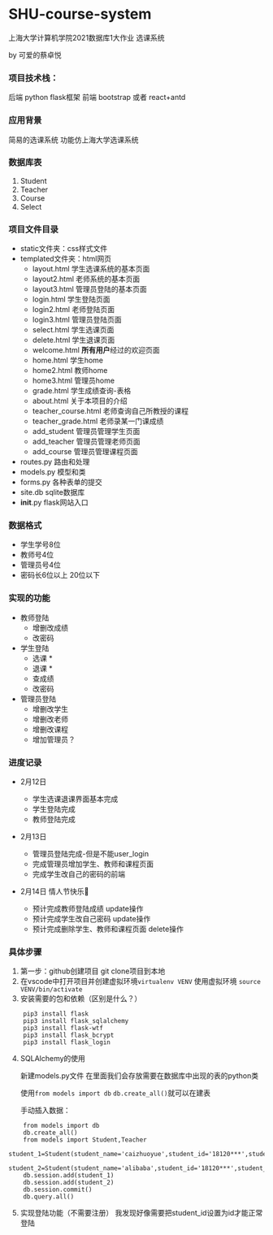 # SHU-course-system

上海大学计算机学院2021数据库1大作业 选课系统

by 可爱的蔡卓悦

### 项目技术栈：
后端 python flask框架
前端 bootstrap 或者 react+antd

### 应用背景
简易的选课系统
功能仿上海大学选课系统

### 数据库表
1. Student
2. Teacher
3. Course
4. Select


### 项目文件目录
- static文件夹：css样式文件
- templated文件夹：html网页
  - layout.html 学生选课系统的基本页面
  - layout2.html 老师系统的基本页面
  - layout3.html 管理员登陆的基本页面
  - login.html 学生登陆页面
  - login2.html 老师登陆页面
  - login3.html 管理员登陆页面
  - select.html 学生选课页面
  - delete.html 学生退课页面
  - welcome.html **所有用户**经过的欢迎页面
  - home.html 学生home
  - home2.html 教师home
  - home3.html 管理员home
  - grade.html 学生成绩查询-表格
  - about.html 关于本项目的介绍
  - teacher_course.html 老师查询自己所教授的课程
  - teacher_grade.html 老师录某一门课成绩
  - add_student 管理员管理学生页面
  - add_teacher 管理员管理老师页面
  - add_course 管理员管理课程页面
- routes.py 路由和处理
- models.py 模型和类
- forms.py 各种表单的提交
- site.db sqlite数据库
- __init__.py flask网站入口

### 数据格式
-  学生学号8位
-  教师号4位
-  管理员号4位
-  密码长6位以上 20位以下


### 实现的功能
- 教师登陆
  - 增删改成绩
  - 改密码
- 学生登陆
  - 选课 *
  - 退课 *
  - 查成绩
  - 改密码
- 管理员登陆
  - 增删改学生
  - 增删改老师
  - 增删改课程
  - 增加管理员？
  
### 进度记录
- 2月12日 
  - 学生选课退课界面基本完成
  - 学生登陆完成
  - 教师登陆完成
- 2月13日
  - 管理员登陆完成-但是不能user_login
  - 完成管理员增加学生、教师和课程页面
  - 完成学生改自己的密码的前端
  
- 2月14日 情人节快乐🌹
  - 预计完成教师登陆成绩 update操作
  - 预计完成学生改自己密码 update操作
  - 预计完成删除学生、教师和课程页面 delete操作




### 具体步骤
1. 第一步：github创建项目 git clone项目到本地
2. 在vscode中打开项目并创建虚拟环境`virtualenv VENV` 使用虚拟环境 `source VENV/bin/activate`
3. 安装需要的包和依赖（区别是什么？）
```
    pip3 install flask   
    pip3 install flask_sqlalchemy
    pip3 install flask-wtf
    pip3 install flask_bcrypt
    pip3 install flask_login
```
4. SQLAlchemy的使用
    
    新建models.py文件 在里面我们会存放需要在数据库中出现的表的python类
    
    使用`from models import db` `db.create_all()`就可以在建表

    手动插入数据：
```
    from models import db
    db.create_all()
    from models import Student,Teacher
    student_1=Student(student_name='caizhuoyue',student_id='18120***',student_password='123123',student_dept=1)
    student_2=Student(student_name='alibaba',student_id='18120***',student_password='123123',student_dept=2)
    db.session.add(student_1)
    db.session.add(student_2)
    db.session.commit()  
    db.query.all()
```

5. 实现登陆功能（不需要注册）
   我发现好像需要把student_id设置为id才能正常登陆
